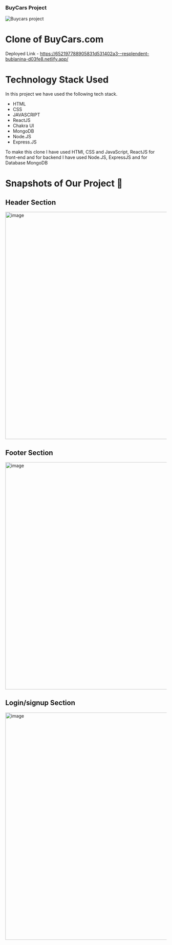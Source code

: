 ### BuyCars Project ####


![Buycars project](https://github.com/Rahulzhp/buycar/assets/107567053/c0efcc32-6175-4eb4-90e4-86ca8a927374)
# Clone of BuyCars.com

Deployed Link - https://652197788905831d531402a3--resplendent-bublanina-d03fe8.netlify.app/



# Technology Stack Used

In this project we have used the following tech stack.

- HTML
- CSS
- JAVASCRIPT
- ReactJS
- Chakra UI
- MongoDB
- Node.JS
- Express.JS


To make this clone I have used HTMl, CSS and JavaScript, ReactJS for front-end and for backend I have used Node.JS, ExpressJS and for Database MongoDB


# Snapshots of Our Project 📸

## Header Section

<img width="710" alt="image" src="(https://github.com/Rahulzhp/buycar/assets/107567053/088b88cc-eaf5-4942-a89e-e7c5b8c5e728)" />

## Footer Section

<img width="710" alt="image" src="(https://github.com/Rahulzhp/buycar/assets/107567053/035610b1-86cd-4b99-a9ff-50cf7acf4b71)" />


## Login/signup Section

<img width="710" alt="image" src="((https://github.com/Rahulzhp/buycar/assets/107567053/e6f6ae0e-dba1-47fa-a247-ce76a82c4366))" />






